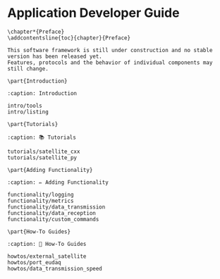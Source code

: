 # Application Developer Guide

```{raw} latex
\chapter*{Preface}
\addcontentsline{toc}{chapter}{Preface}
```

```{warning}
This software framework is still under construction and no stable version has been released yet.
Features, protocols and the behavior of individual components may still change.
```

```{raw} latex
\part{Introduction}
```

```{toctree}
:caption: Introduction

intro/tools
intro/listing
```

```{raw} latex
\part{Tutorials}
```

```{toctree}
:caption: 📚 Tutorials

tutorials/satellite_cxx
tutorials/satellite_py
```

```{raw} latex
\part{Adding Functionality}
```

```{toctree}
:caption: ✏️ Adding Functionality

functionality/logging
functionality/metrics
functionality/data_transmission
functionality/data_reception
functionality/custom_commands
```

```{raw} latex
\part{How-To Guides}
```

```{toctree}
:caption: 📖 How-To Guides

howtos/external_satellite
howtos/port_eudaq
howtos/data_transmission_speed
```

